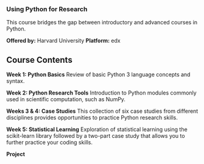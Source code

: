 ### Using Python for Research
This course bridges the gap between introductory and advanced courses in Python. 

**Offered by:** Harvard University
**Platform:** edx

## Course Contents
**Week 1: Python Basics**
Review of basic Python 3 language concepts and syntax.

**Week 2: Python Research Tools**
Introduction to Python modules commonly used in scientific computation, such as NumPy.

**Weeks 3 & 4: Case Studies**
This collection of six case studies from different disciplines provides opportunities to practice Python research skills.

**Week 5: Statistical Learning**
Exploration of statistical learning using the scikit-learn library followed by a two-part case study that allows you to further practice your coding skills.

**Project**
